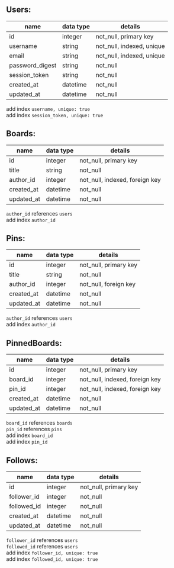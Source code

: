 ## Users:

| name            | data type | details                   |
|-----------------|-----------|---------------------------|
| id              | integer   | not_null, primary key     |
| username        | string    | not_null, indexed, unique |
| email           | string    | not_null, indexed, unique |
| password_digest | string    | not_null                  |
| session_token   | string    | not_null                  |
| created_at      | datetime  | not_null                  |
| updated_at      | datetime  | not_null                  |

add index `username, unique: true`  
add index `session_token, unique: true`

## Boards: 

| name       | data type | details                        |
|------------|-----------|--------------------------------|
| id         | integer   | not_null, primary key          |
| title      | string    | not_null                       |
| author_id  | integer   | not_null, indexed, foreign key |
| created_at | datetime  | not_null                       |
| updated_at | datetime  | not_null                       |

`author_id` references `users`  
add index `author_id`

## Pins:

| name       | data type | details               |
|------------|-----------|-----------------------|
| id         | integer   | not_null, primary key |
| title      | string    | not_null              |
| author_id  | integer   | not_null, foreign key |
| created_at | datetime  | not_null              |
| updated_at | datetime  | not_null              |

`author_id` references `users`  
add index `author_id`

## PinnedBoards:

| name       | data type | details                        |
|------------|-----------|--------------------------------|
| id         | integer   | not_null, primary key          |
| board_id   | integer   | not_null, indexed, foreign key |
| pin_id     | integer   | not_null, indexed, foreign key |
| created_at | datetime  | not_null                       |
| updated_at | datetime  | not_null                       |

`board_id` references `boards`  
`pin_id` references `pins`  
add index `board_id`  
add index `pin_id`

## Follows:

| name        | data type | details               |
|-------------|-----------|-----------------------|
| id          | integer   | not_null, primary key |
| follower_id | integer   | not_null              |
| followed_id | integer   | not_null              |
| created_at  | datetime  | not_null              |
| updated_at  | datetime  | not_null              |

`follower_id` references `users`  
`followed_id` references `users`  
add index `follower_id, unique: true`  
add index `followed_id, unique: true`
